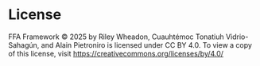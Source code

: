 # License

FFA Framework © 2025 by Riley Wheadon, Cuauhtémoc Tonatiuh Vidrio-Sahagún, and Alain Pietroniro is licensed under CC BY 4.0. To view a copy of this license, visit https://creativecommons.org/licenses/by/4.0/

